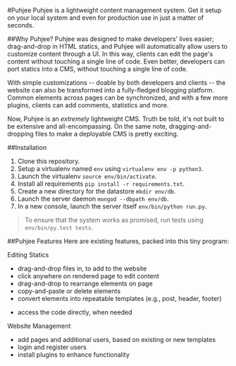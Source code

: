 #Puhjee
Puhjee is a lightweight content management system. Get it setup on your local system and even for production use in just a matter of seconds.

##Why Puhjee?
Puhjee was designed to make developers' lives easier; drag-and-drop in HTML statics, and Puhjee will automatically allow users to customize content through a UI. In this way, clients can edit the page's content without touching a single line of code. Even better, developers can port statics into a CMS, without touching a single line of code.

With simple customizations -- doable by both developers and clients -- the website can also be transformed into a fully-fledged blogging platform. Common elements across pages can be synchronized, and with a few more plugins, clients can add comments, statistics and more.

Now, Puhjee is an *extremely* lightweight CMS. Truth be told, it's not built to be extensive and all-encompassing. On the same note, dragging-and-dropping files to make a deployable CMS is pretty exciting.

##Installation
1. Clone this repository.
2. Setup a virtualenv named `env` using `virtualenv env -p python3`.
3. Launch the virtualenv `source env/bin/activate`.
4. Install all requirements `pip install -r requirements.txt`.
5. Create a new directory for the datastore `mkdir env/db`.
6. Launch the server daemon `mongod --dbpath env/db`.
7. In a new console, launch the server itself `env/bin/python run.py`.

> To ensure that the system works as promised, run tests using `env/bin/py.test tests`.

##Puhjee Features
Here are existing features, packed into this tiny program:

Editing Statics
- drag-and-drop files in, to add to the website
- click anywhere on rendered page to edit content
- drag-and-drop to rearrange elements on page
- copy-and-paste or delete elements
- convert elements into repeatable templates (e.g., post, header, footer)
+ access the code directly, when needed

Website Management
+ add pages and additional users, based on existing or new templates
+ login and register users
+ install plugins to enhance functionality